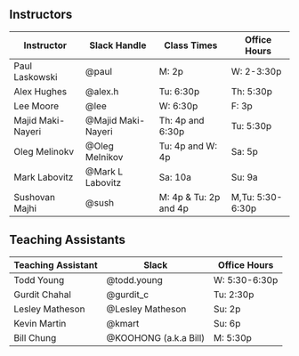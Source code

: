 ## Instructors 

| Instructor        | Slack Handle       | Class Times           | Office Hours       |
|-------------------|--------------------|-----------------------|--------------------|
| Paul Laskowski    | @paul              | M:   2p               | W: 2-3:30p         |
| Alex Hughes       | @alex.h            | Tu:  6:30p            | Th: 5:30p          |
| Lee Moore         | @lee               | W:   6:30p            | F:  3p             |
| Majid Maki-Nayeri | @Majid Maki-Nayeri | Th:  4p and 6:30p     | Tu: 5:30p          |
| Oleg Melinokv     | @Oleg Melnikov     | Tu: 4p and W: 4p      | Sa: 5p             |
| Mark Labovitz     | @Mark L Labovitz   | Sa: 10a               | Su: 9a             | 
| Sushovan Majhi    | @sush              | M: 4p & Tu: 2p and 4p | M,Tu: 5:30-6:30p   |

## Teaching Assistants

| Teaching Assistant | Slack            | Office Hours         |
|--------------------|------------------|----------------------|
| Todd Young         | @todd.young      | W:  5:30-6:30p       |
| Gurdit Chahal      | @gurdit_c        | Tu: 2:30p            |
| Lesley Matheson    | @Lesley Matheson | Su: 2p               |
| Kevin Martin       | @kmart           | Su: 6p               |
| Bill Chung         | @KOOHONG (a.k.a Bill)| M: 5:30p        |

